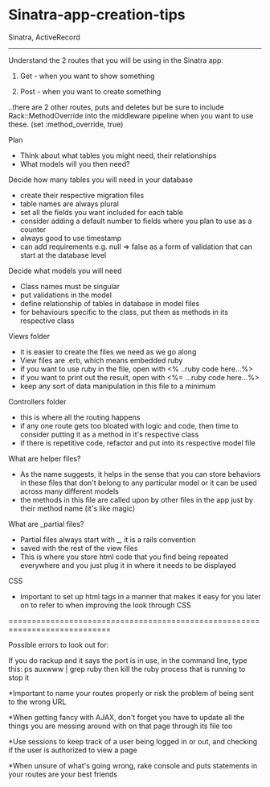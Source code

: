 Sinatra-app-creation-tips
=========================

Sinatra, ActiveRecord

--------------------------
Understand the 2 routes that you will be using in the Sinatra app:

1. Get - when you want to show something
 
2. Post - when you want to create something

..there are 2 other routes, puts and deletes but be sure to include Rack::MethodOverride into the middleware pipeline when you want to use these. (set :method_override, true)

Plan
- Think about what tables you might need, their relationships
- What models will you then need?

Decide how many tables you will need in your database
- create their respective migration files
- table names are always plural
- set all the fields you want included for each table
- consider adding a default number to fields where you plan to use as a counter
- always good to use timestamp
- can add requirements e.g. null => false as a form of validation that can start at the database level

Decide what models you will need
- Class names must be singular
- put validations in the model 
- define relationship of tables in database in model files
- for behaviours specific to the class, put them as methods in its respective class

Views folder 
- it is easier to create the files we need as we go along
- View files are .erb, which means embedded ruby
- if you want to use ruby in the file, open with <% ..ruby code here...%>
- if you want to print out the result, open with <%= ...ruby code here...%>
- keep any sort of data manipulation in this file to a minimum

Controllers folder
- this is where all the routing happens
- if any one route gets too bloated with logic and code, then time to consider putting it as a method in it's respective class
- if there is repetitive code, refactor and put into its respective model file

What are helper files?
- As the name suggests, it helps in the sense that you can store behaviors in these files that don't belong to any particular model
or it can be used across many different models
- the methods in this file are called upon by other files in the app just by their method name (it's like magic)

What are _partial files?
- Partial files always start with _, it is a rails convention
- saved with the rest of the view files
- This is where you store html code that you find being repeated everywhere and you just plug it in where it needs to be displayed

CSS 
- Important to set up html tags in a manner that makes it easy for you later on to refer to when improving the look through CSS

============================================================================

Possible errors to look out for:

If you do rackup and it says the port is in use, in the command line, type this:
ps auxwww | grep ruby
then kill the ruby process that is running to stop it

*Important to name your routes properly or risk the problem of being sent to the wrong URL 

*When getting fancy with AJAX, don't forget you have to update all the things you are messing around with on that page through its file too

*Use sessions to keep track of a user being logged in or out, and checking if the user is authorized to view a page

*When unsure of what's going wrong, rake console and puts statements in your routes are your best friends
